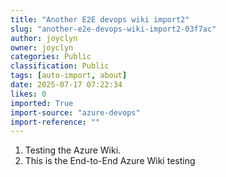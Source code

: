 ```yaml
---
title: "Another E2E devops wiki import2"
slug: "another-e2e-devops-wiki-import2-03f7ac"
author: joyclyn
owner: joyclyn
categories: Public
classification: Public
tags: [auto-import, about]
date: 2025-07-17 07:22:34
likes: 0
imported: True 
import-source: "azure-devops"
import-reference: ""
---
```


1. Testing the Azure Wiki.
2. This is the End-to-End Azure Wiki testing